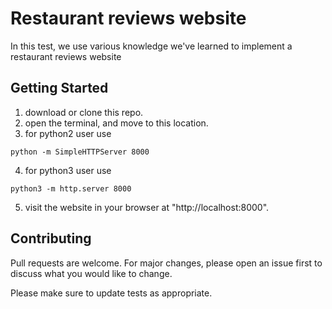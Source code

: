 # Restaurant reviews website 
In this test, we use various knowledge we've learned to implement a restaurant reviews website

## Getting Started
1. download or clone this repo.
2. open the terminal, and move to this location.
3. for python2 user use 
```
python -m SimpleHTTPServer 8000
```
4. for python3 user use 
```
python3 -m http.server 8000
```
5. visit the website in your browser at "http://localhost:8000".

## Contributing
Pull requests are welcome. For major changes, please open an issue first to discuss what you would like to change.

Please make sure to update tests as appropriate.

